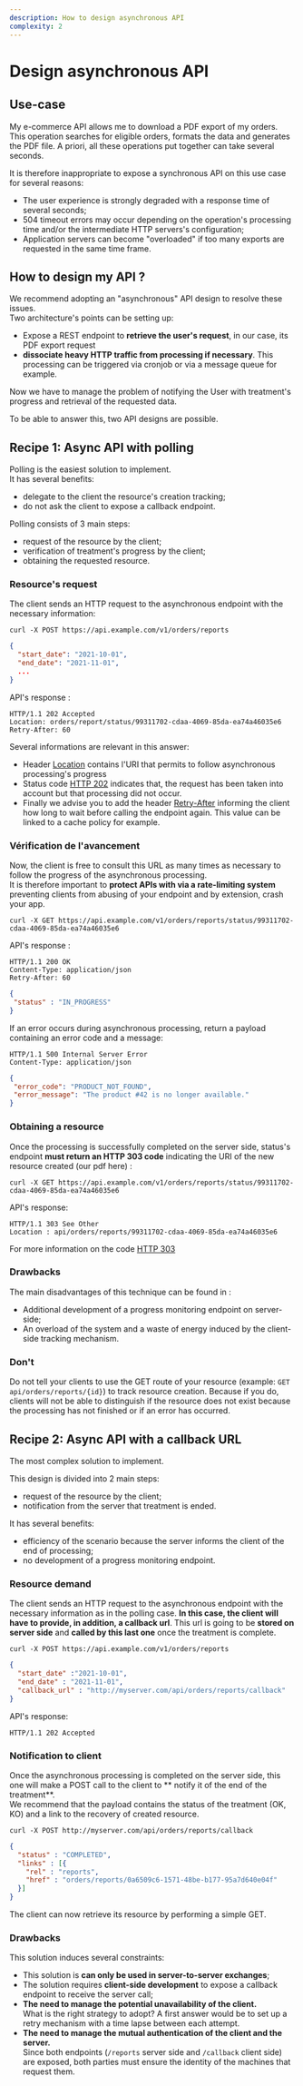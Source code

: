 ```yaml
---
description: How to design asynchronous API
complexity: 2
---
```


# Design asynchronous API

## Use-case
My e-commerce API allows me to download a PDF export of my orders.\
This operation searches for eligible orders, formats the data and generates the PDF file. A priori, all these operations put together can take several seconds.

It is therefore inappropriate to expose a synchronous API on this use case for several reasons:
* The user experience is strongly degraded with a response time of several seconds;
* 504 timeout errors may occur depending on the operation's processing time and/or the intermediate HTTP servers's configuration;
* Application servers can become "overloaded" if too many exports are requested in the same time frame.

## How to design my API ?
We recommend adopting an "asynchronous" API design to resolve these issues.\
Two architecture's points can be setting up:
* Expose a REST endpoint to **retrieve the user's request**, in our case, its PDF export request
* **dissociate heavy HTTP traffic from processing if necessary**. This processing can be triggered via cronjob or via a message queue for example.

Now we have to manage the problem of notifying the User with treatment's progress
and retrieval of the requested data.

To be able to answer this, two API designs are possible.

## Recipe 1: Async API with polling
Polling is the easiest solution to implement.\
It has several benefits:
* delegate to the client the resource's creation tracking;
* do not ask the client to expose a callback endpoint.

Polling consists of 3 main steps: 
* request of the resource by the client;
* verification of treatment's progress by the client;
* obtaining the requested resource.

### Resource's request

The client sends an HTTP request to the asynchronous endpoint with the necessary information:
```shell
curl -X POST https://api.example.com/v1/orders/reports
```
```json
{
  "start_date": "2021-10-01",
  "end_date": "2021-11-01",
  ...
}
```
API's response : 
  ```shell
  HTTP/1.1 202 Accepted
  Location: orders/report/status/99311702-cdaa-4069-85da-ea74a46035e6
  Retry-After: 60
  ```
Several informations are relevant in this answer:
* Header [Location](https://developer.mozilla.org/en-US/docs/Web/HTTP/Headers/Location) contains l'URI that permits
to follow asynchronous processing's progress
* Status code [HTTP 202](https://developer.mozilla.org/en-US/docs/Web/HTTP/Status/202) indicates that,
the request has been taken into account but that processing did not occur.
* Finally we advise you to add the header [Retry-After](https://developer.mozilla.org/en-US/docs/Web/HTTP/Headers/Retry-After)
informing the client how long to wait before calling the endpoint again. This value can be linked to a cache policy for example.

### Vérification de l'avancement
Now, the client is free to consult this URL as many times as necessary to follow the progress of the asynchronous processing.\
It is therefore important to **protect APIs with via a rate-limiting system** preventing clients from abusing of your endpoint and by extension, crash your app.
 ```shell
curl -X GET https://api.example.com/v1/orders/reports/status/99311702-cdaa-4069-85da-ea74a46035e6
 ```
API's response : 
 ```shell
HTTP/1.1 200 OK
Content-Type: application/json
Retry-After: 60
 ```
 ```json
{
  "status" : "IN_PROGRESS"
}
```

If an error occurs during asynchronous processing, return a payload containing an error code and a message:
 ```shell
HTTP/1.1 500 Internal Server Error
Content-Type: application/json
 ```
 ```json
{
  "error_code": "PRODUCT_NOT_FOUND",
  "error_message": "The product #42 is no longer available."
}
```

### Obtaining a resource
Once the processing is successfully completed on the server side, status's endpoint **must return an HTTP 303 code** indicating the URI of the new resource created (our pdf here) :
 ```shell
curl -X GET https://api.example.com/v1/orders/reports/status/99311702-cdaa-4069-85da-ea74a46035e6
 ```
API's response:
 ```shell
HTTP/1.1 303 See Other
Location : api/orders/reports/99311702-cdaa-4069-85da-ea74a46035e6
 ```

For more information on the code [HTTP 303](https://developer.mozilla.org/en-US/docs/Web/HTTP/Status/303)

### Drawbacks
The main disadvantages of this technique can be found in :
* Additional development of a progress monitoring endpoint on  server-side;
* An overload of the system and a waste of energy induced by the client-side tracking mechanism.

### Don't
Do not tell your clients to use the GET route of your resource (example: `GET api/orders/reports/{id}`) to track resource creation.
Because if you do, clients will not be able to distinguish if the resource does not exist because the processing has not finished or if an error has occurred.

## Recipe 2: Async API with a callback URL
The most complex solution to implement.

This design is divided into 2 main steps:
* request of the resource by the client;
* notification from the server that treatment is ended.

It has several benefits:
* efficiency of the scenario because the server informs the client of the end of processing;
* no development of a progress monitoring endpoint.


### Resource demand 
The client sends an HTTP request to the asynchronous endpoint with the necessary information as in the polling case.
**In this case, the client will have to provide, in addition, a callback url**. This url is going to be **stored on server side** and **called by this last one** once the treatment is complete.
 ```shell
curl -X POST https://api.example.com/v1/orders/reports
 ```
```json
{
  "start_date" :"2021-10-01",
  "end_date" : "2021-11-01",
  "callback_url" : "http://myserver.com/api/orders/reports/callback"
}
```
API's response:
```shell
HTTP/1.1 202 Accepted
```

### Notification to client
Once the asynchronous processing is completed on the server side, this one will make a POST call to the client to ** notify it of the end of the treatment**. \
We recommend that the payload contains the status of the treatment (OK, KO) and a link to the recovery of created resource.
 ```shell
curl -X POST http://myserver.com/api/orders/reports/callback
 ```
```json
{
  "status" : "COMPLETED",
  "links" : [{
    "rel" : "reports",
    "href" : "orders/reports/0a6509c6-1571-48be-b177-95a7d640e04f"
  }]
}
```
The client can now retrieve its resource by performing a simple GET.

### Drawbacks
This solution induces several constraints:
* This solution is **can only be used in server-to-server exchanges**;
* The solution requires **client-side development** to expose a callback endpoint to receive the server call;
* **The need to manage the potential unavailability of the client.**\
What is the right strategy to adopt? A first answer would be to set up a retry mechanism with a time lapse between each attempt.
* **The need to manage the mutual authentication of the client and the server.**\
Since both endpoints (`/reports` server side and `/callback` client side) are exposed, both parties must ensure the identity of the machines that request them.
